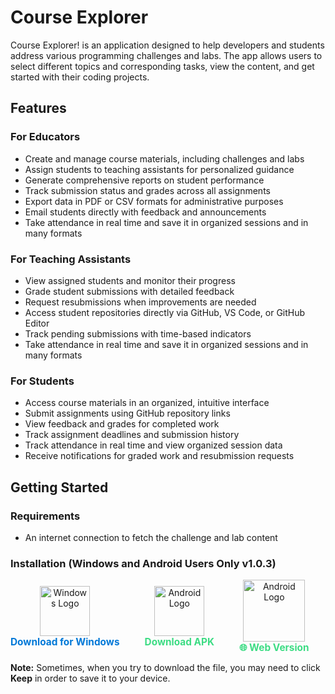 # Course Explorer

Course Explorer! is an application designed to help developers and students address various programming challenges and labs. The app allows users to select different topics and corresponding tasks, view the content, and get started with their coding projects.

## Features

### For Educators

- Create and manage course materials, including challenges and labs
- Assign students to teaching assistants for personalized guidance
- Generate comprehensive reports on student performance
- Track submission status and grades across all assignments
- Export data in PDF or CSV formats for administrative purposes
- Email students directly with feedback and announcements
- Take attendance in real time and save it in organized sessions and in many formats

### For Teaching Assistants

- View assigned students and monitor their progress
- Grade student submissions with detailed feedback
- Request resubmissions when improvements are needed
- Access student repositories directly via GitHub, VS Code, or GitHub Editor
- Track pending submissions with time-based indicators
- Take attendance in real time and save it in organized sessions and in many formats

### For Students

- Access course materials in an organized, intuitive interface
- Submit assignments using GitHub repository links
- View feedback and grades for completed work
- Track assignment deadlines and submission history
- Track attendance in real time and view organized session data
- Receive notifications for graded work and resubmission requests

## Getting Started

### Requirements

- An internet connection to fetch the challenge and lab content

### Installation (Windows and Android Users Only v1.0.3)

<div style="display: flex; align-items: center; gap: 40px;">

  <div style="text-align: center;">
    <a href="https://github.com/omarXzain/course-explorer/raw/refs/heads/main/Course-Explorer.zip" target="_blank" rel="noopener noreferrer" style="display: inline-block;">
      <img src="https://upload.wikimedia.org/wikipedia/commons/8/87/Windows_logo_-_2021.svg" alt="Windows Logo" width="80" style="vertical-align: middle;">
    </a>
    <br />
    <a href="https://github.com/omarXzain/course-explorer/raw/refs/heads/main/Course-Explorer.zip" target="_blank" rel="noopener noreferrer" style="font-size: 1.1em; font-weight: bold; text-decoration: none; color: #0078D7;">
      Download for Windows
    </a>
  </div>

  <div style="text-align: center;">
    <a href="https://app.box.com/s/qdy1mux9m5vuq5p4w2nq6hbjxcvo4mui" target="_blank" rel="noopener noreferrer" style="display: inline-block;">
      <img src="https://upload.wikimedia.org/wikipedia/commons/d/d7/Android_robot.svg" alt="Android Logo" width="80" style="vertical-align: middle;">
    </a>
    <br />
    <a href="https://app.box.com/s/qdy1mux9m5vuq5p4w2nq6hbjxcvo4mui" target="_blank" rel="noopener noreferrer" style="font-size: 1.1em; font-weight: bold; text-decoration: none; color: #3DDC84;">
      Download APK
    </a>
    
  </div>

  <div style="text-align: center;">
    <a href="https://app.box.com/s/qdy1mux9m5vuq5p4w2nq6hbjxcvo4mui" target="_blank" rel="noopener noreferrer" style="display: inline-block;">
      <img src="https://www.svgrepo.com/download/259645/web-search.svg" alt="Android Logo" width="99" style="vertical-align: middle;">
    </a>
    <br />
    <a href="https://course-explorer.oxz-os.space/" target="_blank" rel="noopener noreferrer" style="font-size: 1.1em; font-weight: bold; text-decoration: none; color: #3DDC84;">
    🌐 Web Version
    </a>
    
  </div>
  
</div>

**Note:** Sometimes, when you try to download the file, you may need to click **Keep** in order to save it to your device.

